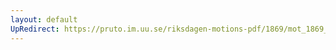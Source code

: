 ```yaml
---
layout: default
UpRedirect: https://pruto.im.uu.se/riksdagen-motions-pdf/1869/mot_1869__fk__43/mot_1869__fk__43-002.pdf
---
```

